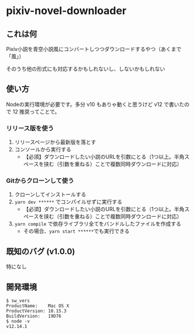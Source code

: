 # pixiv-novel-downloader

## これは何

Pixiv小説を青空小説風にコンバートしつつダウンロードするやつ（あくまで「風」）

そのうち他の形式にも対応するかもしれないし、しないかもしれない

## 使い方

Nodeの実行環境が必要です。多分 v10 もありゃ動くと思うけど v12 で書いたので 12 推奨ってことで。

### リリース版を使う

1. リリースページから最新版を落とす
1. コンソールから実行する
	- 【必須】ダウンロードしたい小説のURLを引数にとる（1つ以上。半角スペースを挟む（引数を重ねる）ことで複数同時ダウンロードに対応）

### Gitからクローンして使う

1. クローンしてインストールする
1. `yarn dev ******` でコンパイルせずに実行する
	- 【必須】ダウンロードしたい小説のURLを引数にとる（1つ以上。半角スペースを挟む（引数を重ねる）ことで複数同時ダウンロードに対応）
1. `yarn compile` で依存ライブラリ全てをバンドルしたファイルを作成する
	- その場合、`yarn start ******`でも実行できる


## 既知のバグ (v1.0.0)

特になし


## 開発環境

```shell
$ sw_vers
ProductName:    Mac OS X
ProductVersion: 10.15.3
BuildVersion:   19D76
$ node -v
v12.14.1
```
